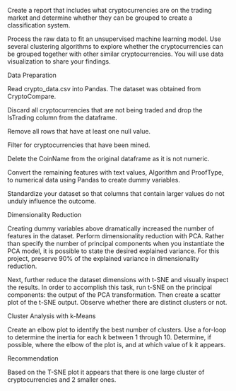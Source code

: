Create a report that includes what cryptocurrencies are on the trading market and determine whether they can be grouped to create a classification system.


Process the raw data to fit an unsupervised machine learning model. Use several clustering algorithms to explore whether the cryptocurrencies can be grouped together with other similar cryptocurrencies. You will use data visualization to share your findings. 


Data Preparation


Read crypto_data.csv into Pandas. The dataset was obtained from CryptoCompare.


Discard all cryptocurrencies that are not being traded and drop the IsTrading column from the dataframe.


Remove all rows that have at least one null value.


Filter for cryptocurrencies that have been mined.


Delete the CoinName from the original dataframe as it is not numeric. 


Convert the remaining features with text values, Algorithm and ProofType, to numerical data using Pandas to create dummy variables. 


Standardize your dataset so that columns that contain larger values do not unduly influence the outcome.



Dimensionality Reduction


Creating dummy variables above dramatically increased the number of features in the dataset. Perform dimensionality reduction with PCA. Rather than specify the number of principal components when you instantiate the PCA model, it is possible to state the desired explained variance. For this project, preserve 90% of the explained variance in dimensionality reduction. 


Next, further reduce the dataset dimensions with t-SNE and visually inspect the results. In order to accomplish this task, run t-SNE on the principal components: the output of the PCA transformation. Then create a scatter plot of the t-SNE output. Observe whether there are distinct clusters or not.



Cluster Analysis with k-Means

Create an elbow plot to identify the best number of clusters. Use a for-loop to determine the inertia for each k between 1 through 10. Determine, if possible, where the elbow of the plot is, and at which value of k it appears.


Recommendation

Based on the T-SNE plot it appears that there is one large cluster of cryptocurrencies and 2 smaller ones. 
